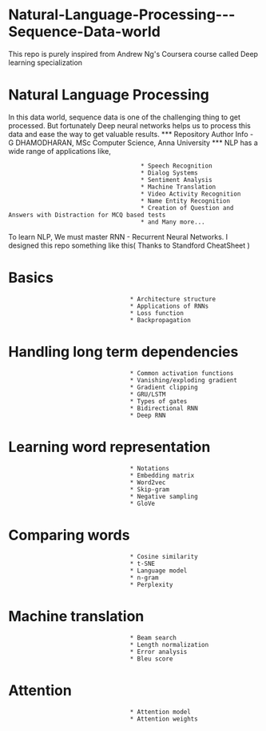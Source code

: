 # Natural-Language-Processing---Sequence-Data-world
This repo is purely inspired from Andrew Ng's Coursera course called Deep learning specialization


# Natural Language Processing

In this data world, sequence data is one of the challenging thing to get processed. But fortunately Deep neural networks helps us to process this data and ease the way to get valuable results.
*** Repository Author Info - G DHAMODHARAN, MSc Computer Science, Anna University ***
NLP has a wide range of applications like, 

                                         * Speech Recognition
                                         * Dialog Systems
                                         * Sentiment Analysis
                                         * Machine Translation
                                         * Video Activity Recognition
                                         * Name Entity Recognition
                                         * Creation of Question and Answers with Distraction for MCQ based tests
                                         * and Many more...
                                         
To learn NLP, We must master RNN - Recurrent Neural Networks. I designed this repo something like this( Thanks to Standford CheatSheet )
# Basics

                                      * Architecture structure
                                      * Applications of RNNs
                                      * Loss function
                                      * Backpropagation
# Handling long term dependencies

                                      * Common activation functions 
                                      * Vanishing/exploding gradient
                                      * Gradient clipping
                                      * GRU/LSTM
                                      * Types of gates
                                      * Bidirectional RNN
                                      * Deep RNN
# Learning word representation

                                      * Notations
                                      * Embedding matrix
                                      * Word2vec
                                      * Skip-gram
                                      * Negative sampling
                                      * GloVe
# Comparing words

                                      * Cosine similarity
                                      * t-SNE
                                      * Language model
                                      * n-gram
                                      * Perplexity
# Machine translation

                                      * Beam search
                                      * Length normalization
                                      * Error analysis
                                      * Bleu score
# Attention

                                      * Attention model
                                      * Attention weights

